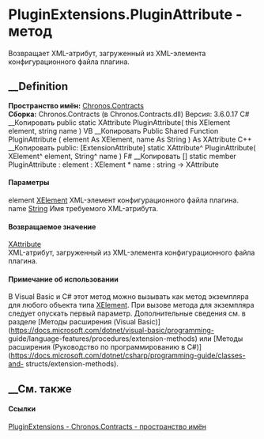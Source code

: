 # PluginExtensions.PluginAttribute - метод
Возвращает XML-атрибут, загруженный из XML-элемента конфигурационного файла
плагина.
## __Definition
 **Пространство имён:** [Chronos.Contracts](N_Chronos_Contracts.htm)  
 **Сборка:** Chronos.Contracts (в Chronos.Contracts.dll) Версия: 3.6.0.17
C# __Копировать
     public static XAttribute PluginAttribute(
    	this XElement element,
    	string name
    )
VB __Копировать
    <ExtensionAttribute>
    Public Shared Function PluginAttribute ( 
    	element As XElement,
    	name As String
    ) As XAttribute
C++ __Копировать
     public:
    [ExtensionAttribute]
    static XAttribute^ PluginAttribute(
    	XElement^ element, 
    	String^ name
    )
F# __Копировать
     [<ExtensionAttribute>]
    static member PluginAttribute : 
            element : XElement * 
            name : string -> XAttribute 
#### Параметры
element
[XElement](https://learn.microsoft.com/dotnet/api/system.xml.linq.xelement)
    XML-элемент конфигурационного файла плагина.
name [String](https://learn.microsoft.com/dotnet/api/system.string)
    Имя требуемого XML-атрибута.
#### Возвращаемое значение
[XAttribute](https://learn.microsoft.com/dotnet/api/system.xml.linq.xattribute)  
XML-атрибут, загруженный из XML-элемента конфигурационного файла плагина.
#### Примечание об использовании
В Visual Basic и C# этот метод можно вызывать как метод экземпляра для любого
объекта типа
[XElement](https://learn.microsoft.com/dotnet/api/system.xml.linq.xelement).
При вызове метода для экземпляра следует опускать первый параметр.
Дополнительные сведения см. в разделе [Методы расширения (Visual
Basic)](https://docs.microsoft.com/dotnet/visual-basic/programming-
guide/language-features/procedures/extension-methods) или [Методы расширения
(Руководство по программированию в
C#)](https://docs.microsoft.com/dotnet/csharp/programming-guide/classes-and-
structs/extension-methods).
##  __См. также
#### Ссылки
[PluginExtensions - ](T_Chronos_Contracts_PluginExtensions.htm)
[Chronos.Contracts - пространство имён](N_Chronos_Contracts.htm)
